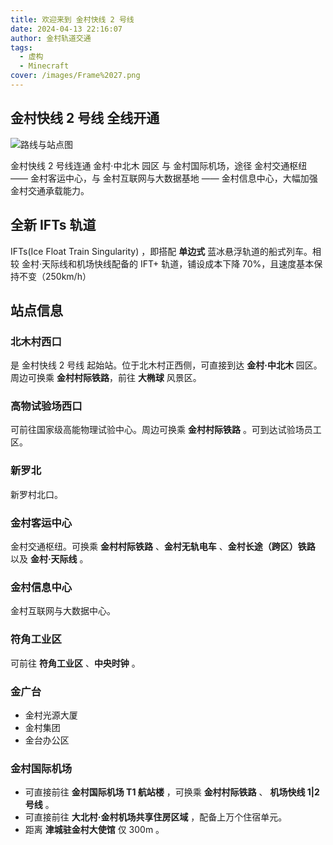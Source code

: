```yaml
---
title: 欢迎来到 金村快线 2 号线
date: 2024-04-13 22:16:07
author: 金村轨道交通
tags:
  - 虚构
  - Minecraft
cover: /images/Frame%2027.png
---
```

## 金村快线 2 号线 全线开通

![路线与站点图](/images/Slice%201%201.png)

金村快线 2 号线连通 金村·中北木 园区 与 金村国际机场，途径 金村交通枢纽 —— 金村客运中心，与 金村互联网与大数据基地 —— 金村信息中心，大幅加强金村交通承载能力。

## 全新 IFTs 轨道

IFTs(Ice Float Train Singularity) ，即搭配 **单边式** 蓝冰悬浮轨道的船式列车。相较 金村·天际线和机场快线配备的 IFT+ 轨道，铺设成本下降 70%，且速度基本保持不变（250km/h）

## 站点信息

### 北木村西口

是 金村快线 2 号线 起始站。位于北木村正西侧，可直接到达 **金村·中北木** 园区。周边可换乘 **金村村际铁路**，前往 **大椭球** 风景区。

### 高物试验场西口

可前往国家级高能物理试验中心。周边可换乘 **金村村际铁路** 。可到达试验场员工区。

### 新罗北

新罗村北口。

### 金村客运中心

金村交通枢纽。可换乘 **金村村际铁路** 、**金村无轨电车** 、**金村长途（跨区）铁路** 以及 **金村·天际线** 。

### 金村信息中心

金村互联网与大数据中心。

### 符角工业区

可前往 **符角工业区** 、**中央时钟** 。

### 金广台

- 金村光源大厦
- 金村集团
- 金台办公区

### 金村国际机场

- 可直接前往 **金村国际机场 T1 航站楼** ，可换乘 **金村村际铁路** 、 **机场快线 1|2 号线** 。
- 可直接前往 **大北村·金村机场共享住房区域** ，配备上万个住宿单元。
- 距离 **津城驻金村大使馆** 仅 300m 。